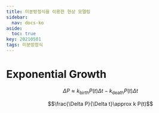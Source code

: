 ```yaml
---
title: 미분방정식을 이용한 현상 모델링
sidebar:
  nav: docs-ko
aside:
  toc: true
key: 20210501
tags: 미분방정식
---
```


# Exponential Growth

$$\Delta P \approx k_\text{birth}P(t)\Delta t-k_\text{death}P(t)\Delta t$$

$$\frac{\Delta P}{\Delta t}\approx k P(t)$$